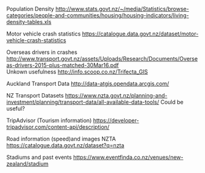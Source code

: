
Population Density http://www.stats.govt.nz/~/media/Statistics/browse-categories/people-and-communities/housing/housing-indicators/living-density-tables.xls  

Motor vehicle crash statistics https://catalogue.data.govt.nz/dataset/motor-vehicle-crash-statistics  

Overseas drivers in crashes http://www.transport.govt.nz/assets/Uploads/Research/Documents/Overseas-drivers-2015-plus-matched-30Mar16.pdf  
Unkown usefulness http://info.scoop.co.nz/Trifecta_GIS

Auckland Transport Data http://data-atgis.opendata.arcgis.com/

NZ Transport Datasets https://www.nzta.govt.nz/planning-and-investment/planning/transport-data/all-available-data-tools/ Could be useful?

TripAdvisor (Tourism information) https://developer-tripadvisor.com/content-api/description/

Road information (speed)and images NZTA https://catalogue.data.govt.nz/dataset?q=nzta

Stadiums and past events https://www.eventfinda.co.nz/venues/new-zealand/stadium
